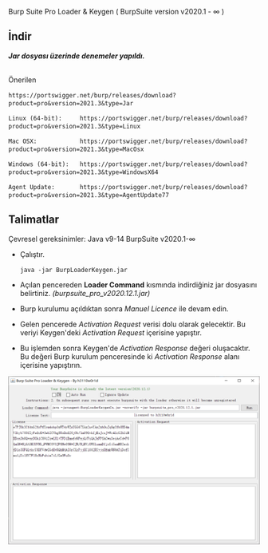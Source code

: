 Burp Suite Pro Loader & Keygen ( BurpSuite version v2020.1 - ∞ )

## İndir

***Jar dosyası üzerinde denemeler yapıldı.***

<br>Önerilen
```
https://portswigger.net/burp/releases/download?product=pro&version=2021.3&type=Jar
```
```
Linux (64-bit):		https://portswigger.net/burp/releases/download?product=pro&version=2021.3&type=Linux
```
```
Mac OSX:			https://portswigger.net/burp/releases/download?product=pro&version=2021.3&type=MacOsx
```
```
Windows (64-bit):	https://portswigger.net/burp/releases/download?product=pro&version=2021.3&type=WindowsX64
```
```
Agent Update:		https://portswigger.net/burp/releases/download?product=pro&version=2021.3&type=AgentUpdate77
```

## Talimatlar

Çevresel gereksinimler: Java v9-14 BurpSuite v2020.1-∞

- Çalıştır.

    ```
    java -jar BurpLoaderKeygen.jar
    ```

- Açılan pencereden **Loader Command** kısmında indirdiğiniz jar dosyasını belirtiniz. *(burpsuite_pro_v2020.12.1.jar)*
- Burp kurulumu açıldıktan sonra *Manuel Licence* ile devam edin.
- Gelen pencerede *Activation Request* verisi dolu olarak gelecektir.
Bu veriyi Keygen'deki *Activation Request* içerisine yapıştır.
- Bu işlemden sonra Keygen'de *Activation Response* değeri oluşacaktır. Bu değeri Burp kurulum penceresinde ki *Activation Response* alanı içerisine yapıştırın.


![](screenshot.png)
